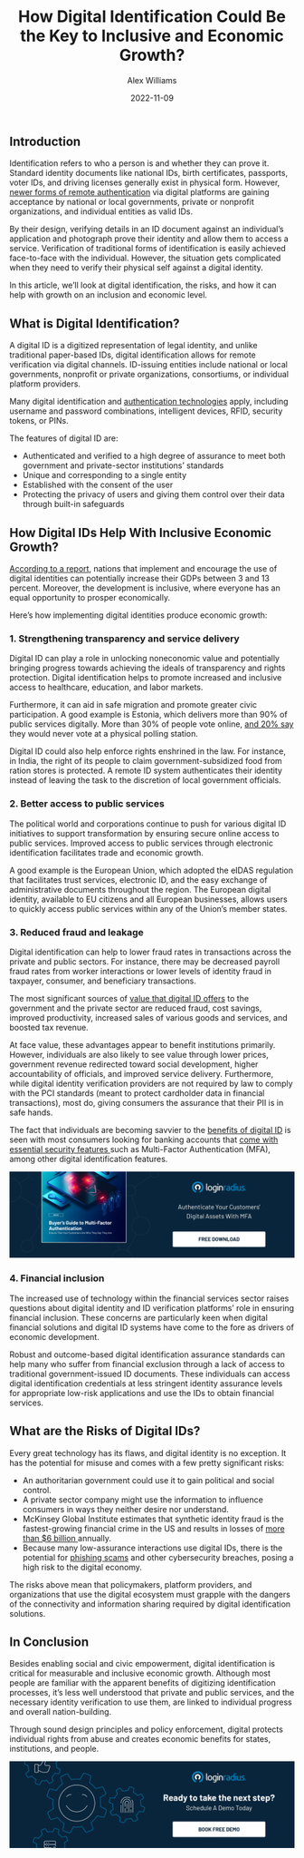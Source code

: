 ﻿---
title: "How Digital Identification Could Be the Key to Inclusive and Economic Growth?"
date: "2022-11-09"
coverImage: "digital-id.webp"
tags: ["digital identity","mfa","cx","data security"]
author: "Alex Williams"
description: "A digital ID is a digitized representation of legal identity, and unlike traditional paper-based IDs, digital identification allows for remote verification via digital channels.  In this article, we’ll look at  how digital identification can help with growth on an economic level."
metadescription: "Digital identification is a digitized representation of legal identity. This blog explains how nations can grow economically with digital identification."
metatitle: "The New Frontier Of Digital Identity is Economic Growth"
---
## Introduction

Identification refers to who a person is and whether they can prove it. Standard identity documents like national IDs, birth certificates, passports, voter IDs, and driving licenses generally exist in physical form. However, [newer forms of remote authentication](https://www.loginradius.com/authentication/) via digital platforms are gaining acceptance by national or local governments, private or nonprofit organizations, and individual entities as valid IDs. 

By their design, verifying details in an ID document against an individual’s application and photograph prove their identity and allow them to access a service. Verification of traditional forms of identification is easily achieved face-to-face with the individual. However, the situation gets complicated when they need to verify their physical self against a digital identity.

In this article, we’ll look at digital identification, the risks, and how it can help with growth on an inclusion and economic level.

## What is Digital Identification?

A digital ID is a digitized representation of legal identity, and unlike traditional paper-based IDs, digital identification allows for remote verification via digital channels. ID-issuing entities include national or local governments, nonprofit or private organizations, consortiums, or individual platform providers.

Many digital identification and [authentication technologies](https://www.loginradius.com/authentication/) apply, including username and password combinations, intelligent devices, RFID, security tokens, or PINs.

The features of digital ID are:

* Authenticated and verified to a high degree of assurance to meet both government and private-sector institutions’ standards
* Unique and corresponding to a single entity
* Established with the consent of the user
* Protecting the privacy of users and giving them control over their data through built-in safeguards

## How Digital IDs Help With Inclusive Economic Growth?

[According to a report](https://www.mckinsey.com/capabilities/mckinsey-digital/our-insights/digital-identification-a-key-to-inclusive-growth), nations that implement and encourage the use of digital identities can potentially increase their GDPs between 3 and 13 percent. Moreover, the development is inclusive, where everyone has an equal opportunity to prosper economically.

Here’s how implementing digital identities produce economic growth:

### 1. Strengthening transparency and service delivery

Digital ID can play a role in unlocking noneconomic value and potentially bringing progress towards achieving the ideals of transparency and rights protection. Digital identification helps to promote increased and inclusive access to healthcare, education, and labor markets. 

Furthermore, it can aid in safe migration and promote greater civic participation. A good example is Estonia, which delivers more than 90% of public services digitally. More than 30% of people vote online, [and 20% say](https://estoniaevoting.org/) they would never vote at a physical polling station. 

Digital ID could also help enforce rights enshrined in the law. For instance, in India, the right of its people to claim government-subsidized food from ration stores is protected. A remote ID system authenticates their identity instead of leaving the task to the discretion of local government officials.

### 2. Better access to public services

The political world and corporations continue to push for various digital ID initiatives to support transformation by ensuring secure online access to public services. Improved access to public services through electronic identification facilitates trade and economic growth. 

A good example is the European Union, which adopted the eIDAS regulation that facilitates trust services, electronic ID, and the easy exchange of administrative documents throughout the region. The European digital identity, available to EU citizens and all European businesses, allows users to quickly access public services within any of the Union’s member states.

### 3. Reduced fraud and leakage

Digital identification can help to lower fraud rates in transactions across the private and public sectors. For instance, there may be decreased payroll fraud rates from worker interactions or lower levels of identity fraud in taxpayer, consumer, and beneficiary transactions.

The most significant sources of [value that digital ID offers](https://www.loginradius.com/blog/identity/enterprise-needs-digital-business-transformation-strategy/) to the government and the private sector are reduced fraud, cost savings, improved productivity, increased sales of various goods and services, and boosted tax revenue. 

At face value, these advantages appear to benefit institutions primarily. However, individuals are also likely to see value through lower prices, government revenue redirected toward social development, higher accountability of officials, and improved service delivery. Furthermore, while digital identity verification providers are not required by law to comply with the PCI standards (meant to protect cardholder data in financial transactions), most do, giving consumers the assurance that their PII is in safe hands.

The fact that individuals are becoming savvier to the [benefits of digital ID](https://blog.loginradius.com/identity/pros-cons-reusable-digital-identity/) is seen with most consumers looking for banking accounts that <a rel="nofollow" href="https://www.creditdonkey.com/best-business-checking-account.html"> come with essential security features </a> such as Multi-Factor Authentication (MFA), among other digital identification features.

[![EB-GD-to-MFA](EB-GD-to-MFA.webp)](https://www.loginradius.com/resource/ebook/buyers-guide-to-multi-factor-authentication/)

### 4. Financial inclusion

The increased use of technology within the financial services sector raises questions about digital identity and ID verification platforms’ role in ensuring financial inclusion. These concerns are particularly keen when digital financial solutions and digital ID systems have come to the fore as drivers of economic development.

Robust and outcome-based digital identification assurance standards can help many who suffer from financial exclusion through a lack of access to traditional government-issued ID documents. These individuals can access digital identification credentials at less stringent identity assurance levels for appropriate low-risk applications and use the IDs to obtain financial services.

## What are the Risks of Digital IDs?

Every great technology has its flaws, and digital identity is no exception. It has the potential for misuse and comes with a few pretty significant risks: 

* An authoritarian government could use it to gain political and social control.
* A private sector company might use the information to influence consumers in ways they neither desire nor understand.
* McKinsey Global Institute estimates that synthetic identity fraud is the fastest-growing financial crime in the US and results in losses of <a rel="nofollow" href="https://www.mckinsey.com/capabilities/risk-and-resilience/our-insights/fighting-back-against-synthetic-identity-fraud"> more than $6 billion </a> annually.
* Because many low-assurance interactions use digital IDs, there is the potential for [phishing scams](https://blog.loginradius.com/identity/phishing-for-identity/) and other cybersecurity breaches, posing a high risk to the digital economy.

The risks above mean that policymakers, platform providers, and organizations that use the digital ecosystem must grapple with the dangers of the connectivity and information sharing required by digital identification solutions.

## In Conclusion

Besides enabling social and civic empowerment, digital identification is critical for measurable and inclusive economic growth. Although most people are familiar with the apparent benefits of digitizing identification processes, it’s less well understood that private and public services, and the necessary identity verification to use them, are linked to individual progress and overall nation-building. 

Through sound design principles and policy enforcement, digital protects individual rights from abuse and creates economic benefits for states, institutions, and people.

[![book-a-demo-Consultation](../../assets/book-a-demo-loginradius.webp)](https://www.loginradius.com/contact-us?utm_source=blog&utm_medium=web&utm_campaign=digital-identity-key-to-economic-growth)